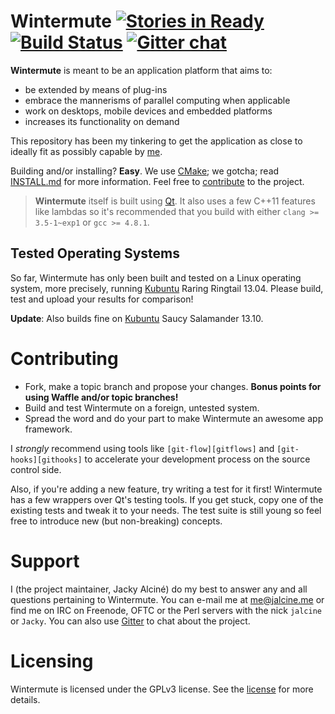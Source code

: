 # Wintermute [![Stories in Ready][waffleimg]][wafflesrc] [![Build Status][travisimg]][travissrc] [![Gitter chat][gitterimg]][gittersrc]

**Wintermute** is meant to be an application platform that aims to:
  + be extended by means of plug-ins
  + embrace the mannerisms of parallel computing when applicable
  + work on desktops, mobile devices and embedded platforms
  + increases its functionality on demand

This repository has been my tinkering to get the application as close to
ideally fit as possibly capable by [me](http://jalcine.me).

Building and/or installing? **Easy**. We use [CMake](http://cmake.org); we
gotcha; read [INSTALL.md](./INSTALL.md) for more information. Feel free to
[contribute](./CONTRIBUTING.md) to the project.

> **Wintermute** itself is built using [Qt][qt4].
> It also uses a few C++11 features like lambdas so it's recommended that you
> build with either `clang >= 3.5-1~exp1` or `gcc >= 4.8.1`.

## Tested Operating Systems
So far, Wintermute has only been built and tested on a Linux operating system,
more precisely, running [Kubuntu][] Raring Ringtail 13.04. Please build, test
and upload your results for comparison!

**Update**: Also builds fine on [Kubuntu][] Saucy Salamander 13.10.

# Contributing

 - Fork, make a topic branch and propose your changes.
   **Bonus points for using Waffle and/or topic branches!**
 - Build and test Wintermute on a foreign, untested system.
 - Spread the word and do your part to make Wintermute an awesome app
   framework.

I *strongly* recommend using tools like `[git-flow][gitflows]` and
`[git-hooks][githooks]` to accelerate your development process on
the source control side.

Also, if you're adding a new feature, try writing a test for it first!
Wintermute has a few wrappers over Qt's testing tools. If you get stuck,
copy one of the existing tests and tweak it to your needs. The test suite is
still young so feel free to introduce new (but non-breaking) concepts.

# Support

I (the project maintainer, Jacky Alciné) do my best to answer any and all
questions pertaining to Wintermute. You can e-mail me at me@jalcine.me or
find me on IRC on Freenode, OFTC or the Perl servers with the nick
`jalcine` or `Jacky`. You can also use [Gitter][] to chat about the project.

# Licensing

Wintermute is licensed under the GPLv3 license. See the [license](./LICENSE)
for more details.

[Kubuntu]: http://kubuntu.org
[gitflow]: https://github.com/nvie/gitflow
[githooks]: https://github.com/icefox/git-hooks
[qt4]: http://qt-project.org
[gitter]: https://gitter.im/wintermuteapp/wintermute
[waffleimg]: https://badge.waffle.io/wintermuteapp/wintermute.png
[wafflesrc]: http://waffle.io/wintermuteapp/wintermute
[travisimg]: https://travis-ci.org/wintermuteapp/wintermute.png
[travissrc]: https://travis-ci.org/wintermuteapp/wintermute
[gitterimg]: https://badges.gitter.im/wintermuteapp/wintermute.png
[gittersrc]: https://gitter.im/wintermuteapp/wintermute
